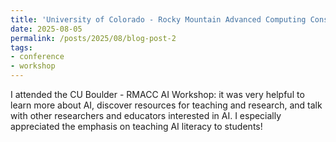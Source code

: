 ```yaml
---
title: 'University of Colorado - Rocky Mountain Advanced Computing Consortium AI Workshop'
date: 2025-08-05
permalink: /posts/2025/08/blog-post-2
tags: 
- conference
- workshop
---
```


I attended the CU Boulder - RMACC AI Workshop: it was very helpful to learn more about AI, discover resources for teaching and research, and talk with other researchers and educators interested in AI. I especially appreciated the emphasis on teaching AI literacy to students!
